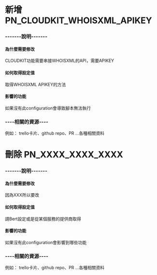 # 
# 新增 PN_CLOUDKIT_WHOISXML_APIKEY
### -------說明-------
#### 為什麼需要修改
CLOUDKIT功能需要串接WHOISXML的API，需要APIKEY
#### 如何取得設定值
取得WHOISXML APIKEY的方法
#### 影響的功能
如果沒有此configuration會導致腳本無法執行

### ----相關的資源----
例如： trello卡片、github repo、PR ...各種相關資料
# 
# 刪除 PN_XXXX_XXXX_XXXX
### -------說明-------
#### 為什麼需要修改
因為XXX所以要改
#### 如何取得設定值
請Bert設定或是從某個服務的提供商取得
#### 影響的功能
如果沒有此configuration會影響到哪些功能

### ----相關的資源----
例如： trello卡片、github repo、PR ...各種相關資料

